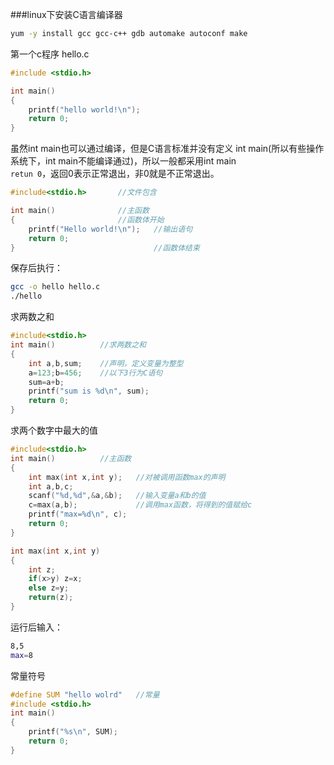 ###linux下安装C语言编译器

```bash
yum -y install gcc gcc-c++ gdb automake autoconf make
```
第一个c程序 hello.c
```c
#include <stdio.h>

int main()
{
    printf("hello world!\n");
    return 0;
}
```
虽然int main也可以通过编译，但是C语言标准并没有定义 int main(所以有些操作系统下，int main不能编译通过)，所以一般都采用int main      
`retun 0`，返回0表示正常退出，非0就是不正常退出。
```c
#include<stdio.h>		//文件包含

int main()				//主函数
{						//函数体开始
	printf("Hello world!\n");	//输出语句
	return 0;
}								//函数体结束
```
保存后执行：
```bash
gcc -o hello hello.c
./hello
```
求两数之和
```c
#include<stdio.h>
int main()			//求两数之和
{
	int a,b,sum;	//声明，定义变量为整型
	a=123;b=456;	//以下3行为C语句
	sum=a+b;
	printf("sum is %d\n", sum);
	return 0;
}
```
求两个数字中最大的值
```c
#include<stdio.h>
int main()			//主函数
{
	int max(int x,int y);	//对被调用函数max的声明
	int a,b,c;
	scanf("%d,%d",&a,&b);	//输入变量a和b的值
	c=max(a,b);				//调用max函数，将得到的值赋给c
	printf("max=%d\n", c);
	return 0;
}

int max(int x,int y)
{
	int z;
	if(x>y) z=x;
	else z=y;
	return(z);
}
```
运行后输入：
```bash
8,5
max=8
```
常量符号
```c
#define SUM "hello wolrd"	//常量
#include <stdio.h>
int main()
{
	printf("%s\n", SUM);
	return 0;
}
```
